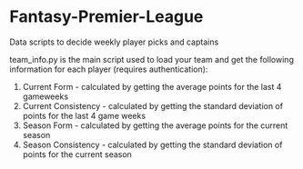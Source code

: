 # Fantasy-Premier-League
Data scripts to decide weekly player picks and captains

team_info.py is the main script used to load your team and get the following information for each player (requires authentication):
1) Current Form - calculated by getting the average points for the last 4 gameweeks
2) Current Consistency - calculated by getting the standard deviation of points for the last 4 game weeks
3) Season Form - calculated by getting the average points for the current season
4) Season Consistency - calculated by getting the standard deviation of points for the current season
